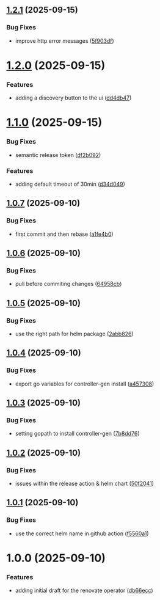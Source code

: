 ## [1.2.1](https://github.com/mogenius/renovate-operator/compare/1.2.0...1.2.1) (2025-09-15)


### Bug Fixes

* improve http error messages ([5f903df](https://github.com/mogenius/renovate-operator/commit/5f903dfdc7a575752192aa6c755acec8cae1f92c))

# [1.2.0](https://github.com/mogenius/renovate-operator/compare/1.1.0...1.2.0) (2025-09-15)


### Features

* adding a discovery button to the ui ([dd4db47](https://github.com/mogenius/renovate-operator/commit/dd4db47fa467870b36dbb16e1db72fc65b7c1e3a))

# [1.1.0](https://github.com/mogenius/renovate-operator/compare/1.0.7...1.1.0) (2025-09-15)


### Bug Fixes

* semantic release token ([df2b092](https://github.com/mogenius/renovate-operator/commit/df2b09204c68a76ae4ea67d9069a8887a721edbd))


### Features

* adding default timeout of 30min ([d34d049](https://github.com/mogenius/renovate-operator/commit/d34d0495a6651d08de28cd02c2fa753c9cb092ec))

## [1.0.7](https://github.com/mogenius/renovate-operator/compare/1.0.6...1.0.7) (2025-09-10)


### Bug Fixes

* first commit and then rebase ([a1fe4b0](https://github.com/mogenius/renovate-operator/commit/a1fe4b09bdb4c27d9d791f3eac6f5c5b7535b80a))

## [1.0.6](https://github.com/mogenius/renovate-operator/compare/1.0.5...1.0.6) (2025-09-10)


### Bug Fixes

* pull before commiting changes ([64958cb](https://github.com/mogenius/renovate-operator/commit/64958cb000e30ca1fd49c4ce2faeb15571fe46f5))

## [1.0.5](https://github.com/mogenius/renovate-operator/compare/1.0.4...1.0.5) (2025-09-10)


### Bug Fixes

* use the right path for helm package ([2abb826](https://github.com/mogenius/renovate-operator/commit/2abb826c21636c3c074f306fe28331123241d7c1))

## [1.0.4](https://github.com/mogenius/renovate-operator/compare/1.0.3...1.0.4) (2025-09-10)


### Bug Fixes

* export go variables for controller-gen install ([a457308](https://github.com/mogenius/renovate-operator/commit/a4573080f6c5256247a270f43b11f56e1d5fac18))

## [1.0.3](https://github.com/mogenius/renovate-operator/compare/1.0.2...1.0.3) (2025-09-10)


### Bug Fixes

* setting gopath to install controller-gen ([7b8dd76](https://github.com/mogenius/renovate-operator/commit/7b8dd766c555b1324d10e944dafd599a40f331a7))

## [1.0.2](https://github.com/mogenius/renovate-operator/compare/1.0.1...1.0.2) (2025-09-10)


### Bug Fixes

* issues within the release action & helm chart ([50f2041](https://github.com/mogenius/renovate-operator/commit/50f2041fb8550307a5f21e38ca3b5d61a0ddf9a8))

## [1.0.1](https://github.com/mogenius/renovate-operator/compare/1.0.0...1.0.1) (2025-09-10)


### Bug Fixes

* use the correct helm name in github action ([f5560a1](https://github.com/mogenius/renovate-operator/commit/f5560a1b0b672fd098f3b4c94e9f4c408ad7a35b))

# 1.0.0 (2025-09-10)


### Features

* adding initial draft for the renovate operator ([db66ecc](https://github.com/mogenius/renovate-operator/commit/db66ecc996173f60e3c10044645926c77f8f8048))
